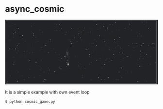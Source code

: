 # async_cosmic

![space](img/video.gif)

It is a simple example with own event loop
```
$ python cosmic_game.py
```
